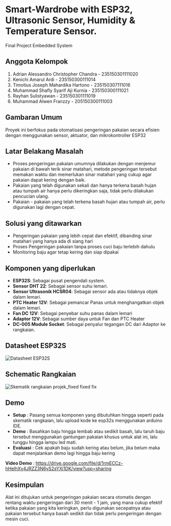 # Smart-Wardrobe with ESP32, Ultrasonic Sensor, Humidity & Temperature Sensor.
Final Project Embedded System

## Anggota Kelompok
1. Adrian Alessandro Christopher Chandra - 235150301111020
2. Kenichi Amarul Ardi - 235150300111014
3. Timotius Joseph Mahardika Hartono - 235150307111016
4. Muhammad Shafly Syarif Aji Kurnia - 235150300111021
5. Rayhan Sulistyawan - 235150301111019
6. Muhammad Alwen Franzzy - 205150300111003

## Gambaran Umum
Proyek ini berfokus pada otomatisasi pengeringan pakaian secara efisien dengan menggunakan sensor, aktuator, dan mikrokontroller ESP32

## Latar Belakang Masalah
- Proses pengeringan pakaian umumnya dilakukan dengan menjemur pakaian di bawah terik sinar matahari, metode pengeringan tersebut memakan waktu dan memerlukan sinar matahari yang cukup agar pakaian dapat kering dengan baik.
- Pakaian yang telah digunakan sekali dan hanya terkena basah hujan atau tumpah air hanya perlu dikeringkan saja, tidak perlu dilakukan pencucian ulang.
- Pakaian - pakaian yang telah terkena basah hujan atau tumpah air, perlu digunakan lagi dengan cepat.

## Solusi yang ditawarkan
- Pengeringan pakaian yang lebih cepat dan efektif, dibanding sinar matahari yang hanya ada di siang hari
- Proses Pengeringan pakaian tanpa proses cuci baju terlebih dahulu
- Monitoring baju agar tetap kering dan siap dipakai
  
## Komponen yang diperlukan
- **ESP32S**: Sebagai pusat pengendali system.
- **Sensor DHT 22**: Sebagai sensor suhu lemari.
- **Sensor Ultrasonik HCSR04**: Sebagai sensor ada atau tidaknya objek dalam lemari.
- **PTC Heater 12V**: Sebagai pemancar Panas untuk menghangatkan objek dalam lemari. 
- **Fan DC 12V**: Sebagai penyebar suhu panas dalam lemari
- **Adaptor 12V**: Sebagai sumber daya untuk Fan dan PTC Heater
- **DC-005 Module Socket**: Sebagai penyalur tegangan DC dari Adaptor ke rangkaian.

## Datasheet ESP32S
![Datasheet ESP32S](https://github.com/user-attachments/assets/aa81bf9e-b97c-4a69-b641-b1f83533cc67)

## Schematic Rangkaian
![Skematik rangkaian projek_fixed fixed fix](https://github.com/user-attachments/assets/8faf7e0f-4962-4909-a241-3378cd5eedcd)

## Demo
- **Setup**    : Pasang semua komponen yang dibutuhkan hingga seperti pada skematik rangkaian, lalu upload kode ke esp32s menggunakan arduino IDE.
- **Demo**     : Basahkan baju hingga lembab atau sedikit basah, lalu taruh baju tersebut menggunakan gantungan pakaian khusus untuk alat ini, lalu tunggu hingga lampu led mati.
- **Evaluasi** : Cek apakah baju sudah kering atau belum, jika belum maka dapat menjalankan demo lagi hingga baju kering 

**Video Demo** : https://drive.google.com/file/d/1rmECCz-hHelhXy4JRZZ3N6yS2sYXi1DK/view?usp=sharing

## Kesimpulan
Alat ini ditujukan untuk pengeringan pakaian secara otomatis dengan rentang waktu pengeringan dari 30 menit - 1 jam, yang mana cukup efektif ketika pakaian yang kita keringkan, perlu digunakan secepatnya atau pakaian tersebut hanya basah sedikit dan tidak perlu pengeringan dengan mesin cuci.

